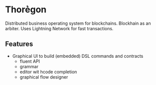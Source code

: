 # Thore͛gon
Distributed business operating system for blockchains.
Blockhain as an arbiter. Uses Lightning Network for fast transactions.

## Features

* Graphical UI to build (embedded) DSL commands and contracts
    * fluent API
    * grammar
    * editor wit hcode completion
    * graphical flow designer
   